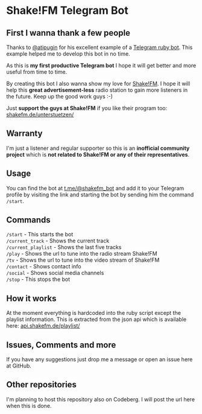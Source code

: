 # Shake!FM Telegram Bot

## First I wanna thank a few people

Thanks to [@atipugin](https://github.com/atipugin/) for his excellent example of a [Telegram ruby bot](https://github.com/atipugin/telegram-bot-ruby/blob/master/examples/bot.rb). This example helped me to develop this bot in no time.

As this is **my first productive Telegram bot** I hope it will get better and more useful from time to time.

By creating this bot I also wanna show my love for [Shake!FM](https://www.shake.fm/). I hope it will help this **great advertisement-less** radio station to gain more listeners in the future. Keep up the good work guys :-)

Just **support the guys at Shake!FM** if you like their program too: [shakefm.de/unterstuetzen/](https://www.shakefm.de/unterstuetzen/)

## Warranty

I'm just a listener and regular supporter so this is an **inofficial community project** which is **not related to Shake!FM or any of their representatives**.

## Usage

You can find the bot at [t.me/@shakefm_bot](https://t.me/shakefm_bot) and add it to your Telegram profile by visiting the link and starting the bot by sending him the command `/start`.

## Commands

`/start` - This starts the bot  
`/current_track` - Shows the current track  
`/current_playlist` - Shows the last five tracks  
`/play` - Shows the url to tune into the radio stream Shake!FM  
`/tv` - Shows the url to tune into the video stream of Shake!FM  
`/contact` - Shows contact info  
`/social` - Shows social media channels  
`/stop` - This stops the bot

## How it works

At the moment everything is hardcoded into the ruby script except the playlist information. This is extracted from the json api which is available here: [api.shakefm.de/playlist/](https://api.shakefm.de/playlist/)

## Issues, Comments and more

If you have any suggestions just drop me a message or open an issue here at GitHub.

## Other repositories

I'm planning to host this repository also on Codeberg. I will post the url here when this is done.
